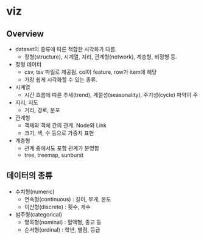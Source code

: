 # viz

## Overview

-   dataset의 종류에 따른 적합한 시각화가 다름.
    -   정형(structure), 시계열, 지리, 관계형(network), 계층형, 비정형 등.
-   정형 데이터
    -   csv, tsv 파일로 제공됨. col이 feature, row가 item에 해당
    -   가장 쉽게 시각화할 수 있는 종류.
-   시계열
    -   시간 흐름에 따른 추세(trend), 계절성(seasonality), 주기성(cycle) 파악이 주
-   지리, 지도
    -   거리, 경로, 분포
-   관계형
    -   객체와 객체 간의 관계. Node와 Link
    -   크기, 색, 수 등으로 가중치 표현
-   계층형
    -   관계 중에서도 포함 관계가 분명함
    -   tree, treemap, sunburst

## 데이터의 종류

-   수치형(numeric)
    -   연속형(continuous) : 길이, 무게, 온도
    -   이산형(discrete) : 횟수, 개수
-   범주형(categorical)
    -   명목형(nominal) : 혈액형, 종교 등
    -   순서형(ordinal) : 학년, 별점, 등급
